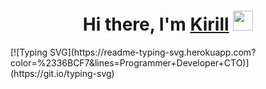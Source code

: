 <h1 align="center">Hi there, I'm <a href="https://www.linkedin.com/in/kirill-trezubov-50a009234/">Kirill</a> 
<img src="https://github.com/blackcater/blackcater/raw/main/images/Hi.gif" height="32"/></h1>
[![Typing SVG](https://readme-typing-svg.herokuapp.com?color=%2336BCF7&lines=Programmer+Developer+CTO)](https://git.io/typing-svg)
<!-- <h3 align="center">Programmer, Developer, CTO</h3> -->
